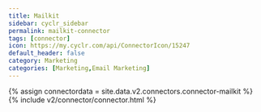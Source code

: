 ```yaml
---
title: Mailkit
sidebar: cyclr_sidebar
permalink: mailkit-connector
tags: [connector]
icon: https://my.cyclr.com/api/ConnectorIcon/15247
default_header: false
category: Marketing
categories: [Marketing,Email Marketing]
---
```

{% assign connectordata = site.data.v2.connectors.connector-mailkit %}
{% include v2/connector/connector.html %}	